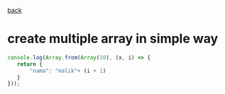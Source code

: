 [back](https://github.com/malikkurosaki/tips-and-trick-programing)

# create multiple array in simple way

```js
console.log(Array.from(Array(10), (x, i) => {
   return {
       "nama": "malik"+ (i + 1)
   }
}));
```

